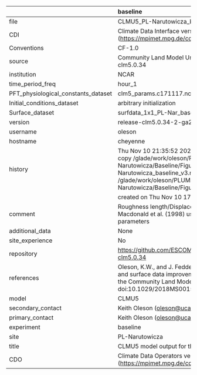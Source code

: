 |                                     | baseline                                                                                                                                                                                                                                 |
|:------------------------------------|:-----------------------------------------------------------------------------------------------------------------------------------------------------------------------------------------------------------------------------------------|
| file                                | CLMU5_PL-Narutowicza_baseline_v3.nc                                                                                                                                                                                                      |
| CDI                                 | Climate Data Interface version 1.9.9 (https://mpimet.mpg.de/cdi)                                                                                                                                                                         |
| Conventions                         | CF-1.0                                                                                                                                                                                                                                   |
| source                              | Community Land Model Urban version 5 - release-clm5.0.34                                                                                                                                                                                 |
| institution                         | NCAR                                                                                                                                                                                                                                     |
| time_period_freq                    | hour_1                                                                                                                                                                                                                                   |
| PFT_physiological_constants_dataset | clm5_params.c171117.nc                                                                                                                                                                                                                   |
| Initial_conditions_dataset          | arbitrary initialization                                                                                                                                                                                                                 |
| Surface_dataset                     | surfdata_1x1_PL-Nar_baseline_simyr2000_c210525.nc                                                                                                                                                                                        |
| version                             | release-clm5.0.34-2-ga2989b04                                                                                                                                                                                                            |
| username                            | oleson                                                                                                                                                                                                                                   |
| hostname                            | cheyenne                                                                                                                                                                                                                                 |
| history                             | Thu Nov 10 21:35:52 2022: cdo -f nc4 -z zip -b F32 copy /glade/work/oleson/PLUMBER/PLUMBER/PL-Narutowicza/Baseline/Figure5/CLMU5_PL-Narutowicza_baseline_v3.nc /glade/work/oleson/PLUMBER/PLUMBER/PL-Narutowicza/Baseline/Figure5/tmp.nc |
|                                     | created on Thu Nov 10 17:51:59 MST 2022                                                                                                                                                                                                  |
| comment                             | Roughness length/Displacement height derived from Macdonald et al. (1998) using provided baseline input parameters                                                                                                                       |
| additional_data                     | None                                                                                                                                                                                                                                     |
| site_experience                     | No                                                                                                                                                                                                                                       |
| repository                          | https://github.com/ESCOMP/CTSM/releases/tag/release-clm5.0.34                                                                                                                                                                            |
| references                          | Oleson, K.W., and J. Feddema, 2019: Parameterization and surface data improvements and new capabilities for the Community Land Model Urban (CLMU), JAMES, 11, doi:10.1029/2018MS001586.                                                  |
| model                               | CLMU5                                                                                                                                                                                                                                    |
| secondary_contact                   | Keith Oleson (oleson@ucar.edu)                                                                                                                                                                                                           |
| primary_contact                     | Keith Oleson (oleson@ucar.edu)                                                                                                                                                                                                           |
| experiment                          | baseline                                                                                                                                                                                                                                 |
| site                                | PL-Narutowicza                                                                                                                                                                                                                           |
| title                               | CLMU5 model output for the Urban-PLUMBER project                                                                                                                                                                                         |
| CDO                                 | Climate Data Operators version 1.9.9 (https://mpimet.mpg.de/cdo)                                                                                                                                                                         |
